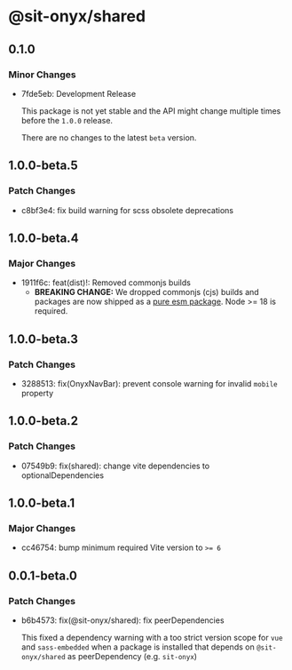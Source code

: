 # @sit-onyx/shared

## 0.1.0

### Minor Changes

- 7fde5eb: Development Release

  This package is not yet stable and the API might change multiple times before the `1.0.0` release.

  There are no changes to the latest `beta` version.

## 1.0.0-beta.5

### Patch Changes

- c8bf3e4: fix build warning for scss obsolete deprecations

## 1.0.0-beta.4

### Major Changes

- 1911f6c: feat(dist)!: Removed commonjs builds
  - **BREAKING CHANGE:** We dropped commonjs (cjs) builds and packages are now shipped as a [pure esm package](https://gist.github.com/sindresorhus/a39789f98801d908bbc7ff3ecc99d99c#pure-esm-package). Node >= 18 is required.

## 1.0.0-beta.3

### Patch Changes

- 3288513: fix(OnyxNavBar): prevent console warning for invalid `mobile` property

## 1.0.0-beta.2

### Patch Changes

- 07549b9: fix(shared): change vite dependencies to optionalDependencies

## 1.0.0-beta.1

### Major Changes

- cc46754: bump minimum required Vite version to `>= 6`

## 0.0.1-beta.0

### Patch Changes

- b6b4573: fix(@sit-onyx/shared): fix peerDependencies

  This fixed a dependency warning with a too strict version scope for `vue` and `sass-embedded` when a package is installed that depends on `@sit-onyx/shared` as peerDependency (e.g. `sit-onyx`)
